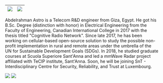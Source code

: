 
| [![](https://github.com/astro7x/astro7x/blob/master/img/git0.gif)](https://bridgeit.tech/astro)  | [![](https://github.com/astro7x/astro7x/blob/master/img/git1.gif)](https://bridgeit.tech/astro) 
|:---:|:---:|

Abdelrahman Astro is a Telecom R&D engineer from Giza, Egypt. He got his B.Sc. Degree (distinction with honor) in Electrical Engineering from the Faculty of Engineering, Canadian International College in 2017 with the thesis titled "Cognitive Radio Network". Since late 2017, he has been working on cellular-based open-source solution to study the possible non-profit implementation in rural and remote areas under the umbrella of the UN for Sustainable Development Goals (SDGs). In 2018, he studied graduate courses at Scuola Superiore Sant'Anna and led a mmWave Radar project affiliated with TeCIP institute, Sant'Anna. Soon, he will be joining SnT - Interdisciplinary Centre for Security, Reliability, and Trust at Luxembourg.

[![](https://img.shields.io/badge/astro-v3.0-black)](https://bridgeit.tech/astro)
[![](https://img.shields.io/badge/bridgeit.tech-web-blue)](https://bridgeit.tech)
